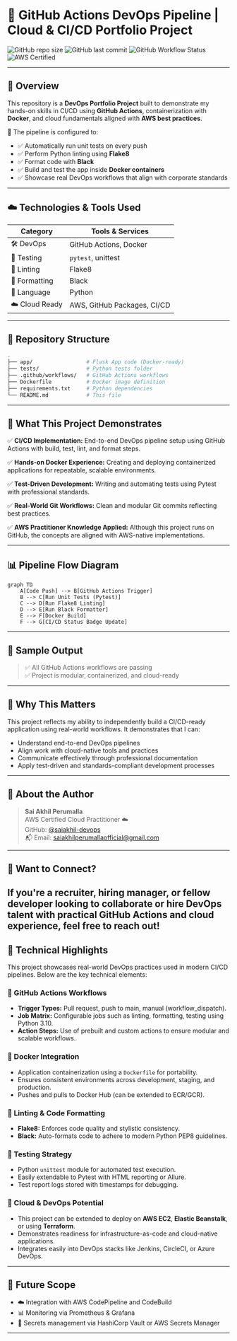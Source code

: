 # 🚀 GitHub Actions DevOps Pipeline | Cloud & CI/CD Portfolio Project

![GitHub repo size](https://img.shields.io/github/repo-size/saiakhil-devops/github-actions-devops-pipeline)
![GitHub last commit](https://img.shields.io/github/last-commit/saiakhil-devops/github-actions-devops-pipeline)
![GitHub Workflow Status](https://img.shields.io/github/actions/workflow/status/saiakhil-devops/github-actions-devops-pipeline/main.yml?label=CI%2FCD%20Pipeline)
![AWS Certified](https://img.shields.io/badge/AWS-Cloud%20Practitioner-%23FF9900?logo=amazonaws&logoColor=white)

---

## 📌 Overview

This repository is a **DevOps Portfolio Project** built to demonstrate my hands-on skills in CI/CD using **GitHub Actions**, containerization with **Docker**, and cloud fundamentals aligned with **AWS best practices**.

🔧 The pipeline is configured to:
- ✅ Automatically run unit tests on every push
- ✅ Perform Python linting using **Flake8**
- ✅ Format code with **Black**
- ✅ Build and test the app inside **Docker containers**
- ✅ Showcase real DevOps workflows that align with corporate standards

---

## ☁️ Technologies & Tools Used

| Category       | Tools & Services               |
| -------------- | ------------------------------ |
| 🛠 DevOps      | GitHub Actions, Docker         |
| 🧪 Testing     | `pytest`, unittest             |
| 🧼 Linting     | Flake8                         |
| 🎨 Formatting  | Black                          |
| 🐍 Language    | Python                         |
| ☁️ Cloud Ready | AWS, GitHub Packages, CI/CD    |

---

## 📂 Repository Structure

```bash
.
├── app/                 # Flask App code (Docker-ready)
├── tests/               # Python tests folder
├── .github/workflows/   # GitHub Actions workflows
├── Dockerfile           # Docker image definition
├── requirements.txt     # Python dependencies
└── README.md            # This file
```

---

## 🧠 What This Project Demonstrates

✅ **CI/CD Implementation:** End-to-end DevOps pipeline setup using GitHub Actions with build, test, lint, and format steps.

✅ **Hands-on Docker Experience:** Creating and deploying containerized applications for repeatable, scalable environments.

✅ **Test-Driven Development:** Writing and automating tests using Pytest with professional standards.

✅ **Real-World Git Workflows:** Clean and modular Git commits reflecting best practices.

✅ **AWS Practitioner Knowledge Applied:** Although this project runs on GitHub, the concepts are aligned with AWS-native implementations.

---

## 📊 Pipeline Flow Diagram

```mermaid
graph TD
    A[Code Push] --> B[GitHub Actions Trigger]
    B --> C[Run Unit Tests (Pytest)]
    C --> D[Run Flake8 Linting]
    D --> E[Run Black Formatter]
    E --> F[Docker Build]
    F --> G[CI/CD Status Badge Update]
```

---

## 🧾 Sample Output

> ✅ All GitHub Actions workflows are passing  
> ✅ Project is modular, containerized, and cloud-ready

---

## 🌟 Why This Matters

This project reflects my ability to independently build a CI/CD-ready application using real-world workflows. It demonstrates that I can:

- Understand end-to-end DevOps pipelines
- Align work with cloud-native tools and practices
- Communicate effectively through professional documentation
- Apply test-driven and standards-compliant development processes

---

## 🧠 About the Author

> **Sai Akhil Perumalla**  
> AWS Certified Cloud Practitioner ☁️  
> GitHub: [@saiakhil-devops](https://github.com/saiakhil-devops)  
> 📬 Email: saiakhilperumallaofficial@gmail.com

---

## 📣 Want to Connect?

If you're a recruiter, hiring manager, or fellow developer looking to collaborate or hire DevOps talent with practical GitHub Actions and cloud experience, feel free to reach out!
---

## 🧠 Technical Highlights

This project showcases real-world DevOps practices used in modern CI/CD pipelines. Below are the key technical elements:

### 🔸 GitHub Actions Workflows
- **Trigger Types:** Pull request, push to main, manual (workflow_dispatch).
- **Job Matrix:** Configurable jobs such as linting, formatting, testing using Python 3.10.
- **Action Steps:** Use of prebuilt and custom actions to ensure modular and scalable workflows.

### 🔸 Docker Integration
- Application containerization using a `Dockerfile` for portability.
- Ensures consistent environments across development, staging, and production.
- Pushes and pulls to Docker Hub (can be extended to ECR/GCR).

### 🔸 Linting & Code Formatting
- **Flake8:** Enforces code quality and stylistic consistency.
- **Black:** Auto-formats code to adhere to modern Python PEP8 guidelines.

### 🔸 Testing Strategy
- Python `unittest` module for automated test execution.
- Easily extendable to Pytest with HTML reporting or Allure.
- Test report logs stored with timestamps for debugging.

### 🔸 Cloud & DevOps Potential
- This project can be extended to deploy on **AWS EC2**, **Elastic Beanstalk**, or using **Terraform**.
- Demonstrates readiness for infrastructure-as-code and cloud-native applications.
- Integrates easily into DevOps stacks like Jenkins, CircleCI, or Azure DevOps.

---

## 🚀 Future Scope
- ☁️ Integration with AWS CodePipeline and CodeBuild
- 📊 Monitoring via Prometheus & Grafana
- 🔐 Secrets management via HashiCorp Vault or AWS Secrets Manager

---